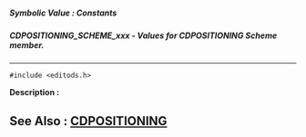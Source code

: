 ##### Symbolic Value : Constants
##### CDPOSITIONING_SCHEME_xxx - Values for CDPOSITIONING Scheme member.
---
```
#include <editods.h>
```
**Description :**



**See Also :**
[CDPOSITIONING](/domino-c-api-docs/reference/Data/CDPOSITIONING)
---
